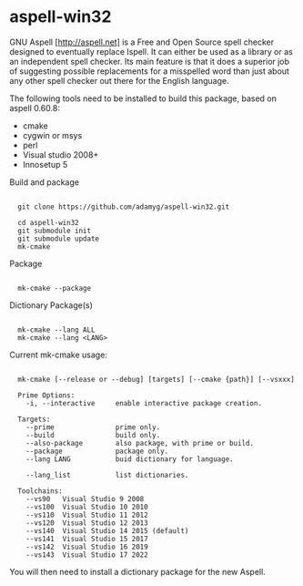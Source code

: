 # aspell-win32

GNU Aspell [http://aspell.net] is a Free and Open Source spell checker designed to
eventually replace Ispell. It can either be used as a library or as an independent
spell checker. Its main feature is that it does a superior job of suggesting possible
replacements for a misspelled word than just about any other spell checker out there
for the English language.

The following tools need to be installed to build this package, based on aspell 0.60.8:

  * cmake
  * cygwin or msys
  * perl
  * Visual studio 2008+
  * Innosetup 5

Build and package

```

  git clone https://github.com/adamyg/aspell-win32.git

  cd aspell-win32
  git submodule init
  git submodule update
  mk-cmake

```

Package

```

  mk-cmake --package

```

Dictionary Package(s)

```

  mk-cmake --lang ALL
  mk-cmake --lang <LANG>

```

Current mk-cmake usage:

```

  mk-cmake [--release or --debug] [targets] [--cmake {path}] [--vsxxx]

  Prime Options:
    -i, --interactive     enable interactive package creation.

  Targets:
    --prime               prime only.
    --build               build only.
    --also-package        also package, with prime or build.
    --package             package only.
    --lang LANG           buid dictionary for language.

    --lang_list           list dictionaries.

  Toolchains:
    --vs90   Visual Studio 9 2008
    --vs100  Visual Studio 10 2010
    --vs110  Visual Studio 11 2012
    --vs120  Visual Studio 12 2013
    --vs140  Visual Studio 14 2015 (default)
    --vs141  Visual Studio 15 2017
    --vs142  Visual Studio 16 2019
    --vs143  Visual Studio 17 2022

```

You will then need to install a dictionary package for the new Aspell.

